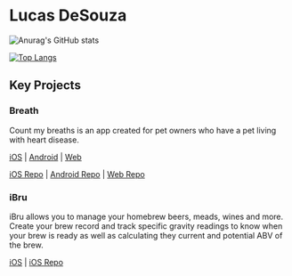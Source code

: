 # Lucas DeSouza

![Anurag's GitHub stats](https://github-readme-stats.vercel.app/api?username=LucasCarioca&show_icons=true&theme=calm&hide=stars,contribs)

[![Top Langs](https://github-readme-stats.vercel.app/api/top-langs/?username=LucasCarioca&hide=html,css&langs_count=5&layout=compact&theme=calm)](https://github.com/anuraghazra/github-readme-stats)

<!-- ## Project Templates -->

## Key Projects

### Breath

Count my breaths is an app created for pet owners who have a pet living with heart disease.

[iOS](https://apps.apple.com/us/app/count-my-breaths/id1513102381) | [Android](https://play.google.com/store/apps/details?id=net.lucasdesouza.countmybreaths) | [Web](https://countmybreaths.com)

[iOS Repo](https://github.com/LucasCarioca/breath-ios) | [Android Repo](https://github.com/LucasCarioca/breath-android) | [Web Repo](https://github.com/LucasCarioca/breath)


### iBru

iBru allows you to manage your homebrew beers, meads, wines and more. Create your brew record and track specific gravity readings to know when your brew is ready as well as calculating they current and potential ABV of the brew.

[iOS](https://apps.apple.com/us/app/ibru/id1550959672) | [iOS Repo](https://github.com/LucasCarioca/ibru)
